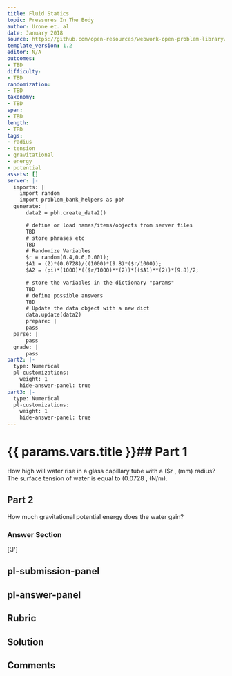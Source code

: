 ```yaml
---
title: Fluid Statics
topic: Pressures In The Body
author: Urone et. al
date: January 2018
source: https://github.com/open-resources/webwork-open-problem-library/tree/master/Contrib/BrockPhysics/College_Physics_Urone/11.Fluid_Statics/NU_U17-11-09-012.pg
template_version: 1.2
editor: N/A
outcomes:
- TBD
difficulty:
- TBD
randomization:
- TBD
taxonomy:
- TBD
span:
- TBD
length:
- TBD
tags:
- radius
- tension
- gravitational
- energy
- potential
assets: []
server: |-
  imports: |
    import random
    import problem_bank_helpers as pbh
  generate: |
      data2 = pbh.create_data2()

      # define or load names/items/objects from server files
      TBD
      # store phrases etc
      TBD
      # Randomize Variables
      $r = random(0.4,0.6,0.001);
      $A1 = (2)*(0.0728)/((1000)*(9.8)*($r/1000));
      $A2 = (pi)*(1000)*(($r/1000)**(2))*(($A1)**(2))*(9.8)/2;

      # store the variables in the dictionary "params"
      TBD
      # define possible answers
      TBD
      # Update the data object with a new dict
      data.update(data2)
      prepare: |
      pass
  parse: |
      pass
  grade: |
      pass
part2: |-
  type: Numerical
  pl-customizations:
    weight: 1
    hide-answer-panel: true
part3: |-
  type: Numerical
  pl-customizations:
    weight: 1
    hide-answer-panel: true
---
```


# {{ params.vars.title }}## Part 1 
How high will water rise in a glass capillary tube with a ($r , (mm) radius? The surface tension of water is equal to (0.0728 , (N/m). 
## Part 2 
How much gravitational potential energy does the water gain? 


### Answer Section 
['J']

## pl-submission-panel 


## pl-answer-panel 


## Rubric 


## Solution 


## Comments 


